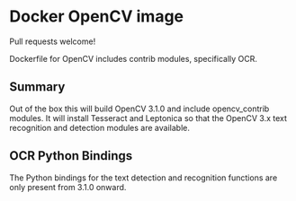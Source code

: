 # Docker OpenCV image
Pull requests welcome!

Dockerfile for OpenCV includes contrib modules, specifically OCR.
## Summary
Out of the box this will build OpenCV 3.1.0 and include opencv_contrib modules. It will install Tesseract and Leptonica so that the OpenCV 3.x text recognition and detection modules are available.

## OCR Python Bindings
The Python bindings for the text detection and recognition functions are only present from 3.1.0 onward.
